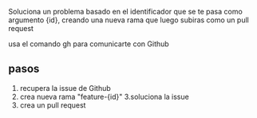 Soluciona un problema basado en el identificador que se te pasa como argumento {id}, creando una nueva rama que luego subiras como un pull request

usa el comando gh para comunicarte con Github
 ## pasos
 1. recupera la issue de Github
 2. crea nueva rama "feature-{id}"
 3.soluciona la issue
 4. crea un pull request